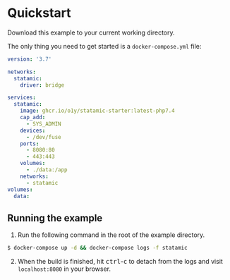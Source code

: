 # Quickstart

Download this example to your current working directory.

The only thing you need to get started is a `docker-compose.yml` file:

```yml
version: '3.7'

networks:
  statamic:
    driver: bridge

services:
  statamic:
    image: ghcr.io/o1y/statamic-starter:latest-php7.4
    cap_add:
      - SYS_ADMIN
    devices:
      - /dev/fuse
    ports:
      - 8080:80
      - 443:443
    volumes:
      - ./data:/app
    networks:
      - statamic
volumes:
  data:
```

## Running the example

1.  Run the following command in the root of the example directory.

```sh
$ docker-compose up -d && docker-compose logs -f statamic
```

2.  When the build is finished, hit <kbd>ctrl</kbd>-<kbd>c</kbd> to detach from the logs and visit `localhost:8080` in your browser.

